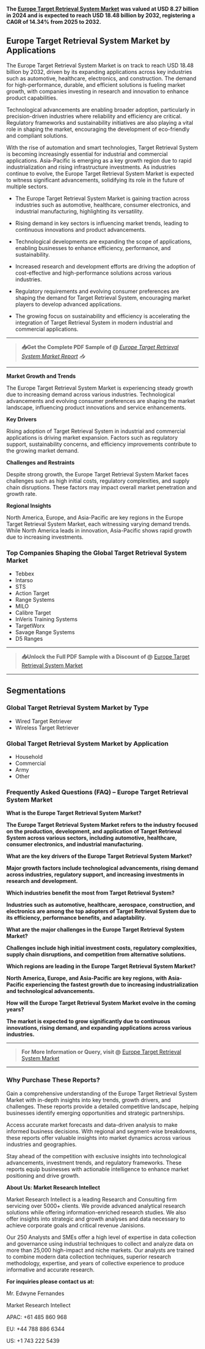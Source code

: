 <p><strong>The <a href="https://www.marketresearchintellect.com/download-sample/?rid=1080168&amp;utm_source=Pulse-April-Europe&amp;utm_medium=852">Europe Target Retrieval System Market</a> was valued at USD 8.27 billion in 2024 and is expected to reach USD 18.48 billion by 2032, registering a CAGR of 14.34% from 2025 to 2032.</strong></p><h2>Europe Target Retrieval System Market by Applications&nbsp;</h2><p><p>The Europe Target Retrieval System Market is on track to reach USD 18.48 billion by 2032, driven by its expanding applications across key industries such as automotive, healthcare, electronics, and construction. The demand for high-performance, durable, and efficient solutions is fueling market growth, with companies investing in research and innovation to enhance product capabilities.</p><p>Technological advancements are enabling broader adoption, particularly in precision-driven industries where reliability and efficiency are critical. Regulatory frameworks and sustainability initiatives are also playing a vital role in shaping the market, encouraging the development of eco-friendly and compliant solutions.</p><p>With the rise of automation and smart technologies, Target Retrieval System is becoming increasingly essential for industrial and commercial applications. Asia-Pacific is emerging as a key growth region due to rapid industrialization and rising infrastructure investments. As industries continue to evolve, the Europe Target Retrieval System Market is expected to witness significant advancements, solidifying its role in the future of multiple sectors.</p></p><ul><li><p>The Europe Target Retrieval System Market is gaining traction across industries such as automotive, healthcare, consumer electronics, and industrial manufacturing, highlighting its versatility.</p></li><li><p>Rising demand in key sectors is influencing market trends, leading to continuous innovations and product advancements.</p></li><li><p>Technological developments are expanding the scope of applications, enabling businesses to enhance efficiency, performance, and sustainability.</p></li><li><p>Increased research and development efforts are driving the adoption of cost-effective and high-performance solutions across various industries.</p></li><li><p>Regulatory requirements and evolving consumer preferences are shaping the demand for Target Retrieval System, encouraging market players to develop advanced applications.</p></li><li><p>The growing focus on sustainability and efficiency is accelerating the integration of Target Retrieval System in modern industrial and commercial applications.</p></li></ul><hr /><blockquote><p><strong><span class="font-[700]">📥Get the Complete PDF Sample of @ </span></strong><em><span class="font-[700]"><a href="https://www.marketresearchintellect.com/download-sample/?rid=1080168&amp;utm_source=Pulse-April-Europe&amp;utm_medium=852" target="_blank" data-tracking-control-name="article-ssr-frontend-pulse_little-text-block" data-tracking-will-navigate="" data-test-link="">Europe Target Retrieval System Market Report</a>&nbsp;📥</span></em></p></blockquote><hr /><p class="" data-start="77" data-end="360"><strong data-start="77" data-end="105">Market Growth and Trends</strong></p><p class="" data-start="77" data-end="360">The Europe Target Retrieval System Market is experiencing steady growth due to increasing demand across various industries. Technological advancements and evolving consumer preferences are shaping the market landscape, influencing product innovations and service enhancements.</p><p class="" data-start="362" data-end="606"><strong data-start="362" data-end="377">Key Drivers</strong></p><p class="" data-start="362" data-end="606">Rising adoption of Target Retrieval System in industrial and commercial applications is driving market expansion. Factors such as regulatory support, sustainability concerns, and efficiency improvements contribute to the growing market demand.</p><p class="" data-start="608" data-end="849"><strong data-start="608" data-end="637">Challenges and Restraints</strong></p><p class="" data-start="608" data-end="849">Despite strong growth, the Europe Target Retrieval System Market faces challenges such as high initial costs, regulatory complexities, and supply chain disruptions. These factors may impact overall market penetration and growth rate.</p><p class="" data-start="851" data-end="1095"><strong data-start="851" data-end="872">Regional Insights</strong></p><p class="" data-start="851" data-end="1095">North America, Europe, and Asia-Pacific are key regions in the Europe Target Retrieval System Market, each witnessing varying demand trends. While North America leads in innovation, Asia-Pacific shows rapid growth due to increasing investments.</p><p><h3>Top Companies Shaping the Global Target Retrieval System Market </h3><ul><li>Tebbex</li><li> Intarso</li><li> STS</li><li> Action Target</li><li> Range Systems</li><li> MILO</li><li> Calibre Target</li><li> InVeris Training Systems</li><li> TargetWorx</li><li> Savage Range Systems</li><li> D5 Ranges</li></ul></p><hr /><blockquote><p><strong>📥Unlock the Full PDF Sample with a Discount of @</strong> <a href="https://www.marketresearchintellect.com/ask-for-discount/?rid=1080168&amp;utm_source=Pulse-April-Europe&amp;utm_medium=852">Europe Target Retrieval System Market</a></p></blockquote><hr /><p><h2>Segmentations</h2><h3>Global Target Retrieval System Market by Type</h3><ul><li>Wired Target Retriever</li><li>Wireless Target Retriever</li></ul><h3>Global Target Retrieval System Market by Application</h3><ul><li>Household</li><li>Commercial</li><li>Army</li><li>Other</li></ul></p><h3><strong>Frequently Asked Questions (FAQ) &ndash; Europe Target Retrieval System Market</strong></h3><p><strong>What is the Europe Target Retrieval System Market?</strong></p><p><strong>The Europe Target Retrieval System Market refers to the industry focused on the production, development, and application of Target Retrieval System across various sectors, including automotive, healthcare, consumer electronics, and industrial manufacturing.</strong></p><p><strong>What are the key drivers of the Europe Target Retrieval System Market?</strong></p><p><strong>Major growth factors include technological advancements, rising demand across industries, regulatory support, and increasing investments in research and development.</strong></p><p><strong>Which industries benefit the most from Target Retrieval System?</strong></p><p><strong>Industries such as automotive, healthcare, aerospace, construction, and electronics are among the top adopters of Target Retrieval System due to its efficiency, performance benefits, and adaptability.</strong></p><p><strong>What are the major challenges in the Europe Target Retrieval System Market?</strong></p><p><strong>Challenges include high initial investment costs, regulatory complexities, supply chain disruptions, and competition from alternative solutions.</strong></p><p><strong>Which regions are leading in the Europe Target Retrieval System Market?</strong></p><p><strong>North America, Europe, and Asia-Pacific are key regions, with Asia-Pacific experiencing the fastest growth due to increasing industrialization and technological advancements.</strong></p><p><strong>How will the Europe Target Retrieval System Market evolve in the coming years?</strong></p><p><strong>The market is expected to grow significantly due to continuous innovations, rising demand, and expanding applications across various industries.</strong></p><hr /><blockquote><p><span class="font-[700]"><strong>For More Information or Query, visit&nbsp;@</strong>&nbsp;</span><span class="font-[700]"><a href="https://www.marketresearchintellect.com/product/target-retrieval-system-market/?utm_source=Linkedin&utm_medium=852" target="_blank" data-tracking-control-name="article-ssr-frontend-pulse_little-text-block" data-tracking-will-navigate="" data-test-link="">Europe Target Retrieval System Market</a></span></p></blockquote><hr /><h3><strong data-start="0" data-end="31">Why Purchase These Reports?</strong></h3><p class="" data-start="35" data-end="297">Gain a comprehensive understanding of the Europe Target Retrieval System Market with in-depth insights into key trends, growth drivers, and challenges. These reports provide a detailed competitive landscape, helping businesses identify emerging opportunities and strategic partnerships.</p><p class="" data-start="299" data-end="540">Access accurate market forecasts and data-driven analysis to make informed business decisions. With regional and segment-wise breakdowns, these reports offer valuable insights into market dynamics across various industries and geographies.</p><p class="" data-start="542" data-end="784">Stay ahead of the competition with exclusive insights into technological advancements, investment trends, and regulatory frameworks. These reports equip businesses with actionable intelligence to enhance market positioning and drive growth.</p><p><strong><span class="font-[700]">About Us: Market Research Intellect</span></strong></p><p><span class="">Market Research Intellect is a leading Research and Consulting firm servicing over 5000+ clients. We provide advanced analytical research solutions while offering information-enriched research studies.&nbsp;</span>We also offer insights into strategic and growth analyses and data necessary to achieve corporate goals and critical revenue Janisions.</p><p><span class="">Our 250 Analysts and SMEs offer a high level of expertise in data collection and governance using industrial techniques to collect and analyze data on more than 25,000 high-impact and niche markets. Our analysts are trained to combine modern data collection techniques, superior research methodology, expertise, and years of collective experience to produce informative and accurate research.</span></p><p><strong>For inquiries please contact us at:</strong></p><p>Mr. Edwyne Fernandes</p><p>Market Research Intellect</p><p>APAC: +61 485 860 968</p><p>EU: +44 788 886 6344</p><p>US: +1 743 222 5439</p>